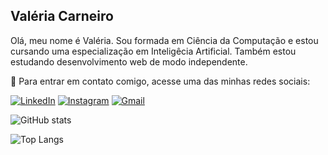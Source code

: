 ## Valéria Carneiro
Olá, meu nome é Valéria. Sou formada em Ciência da Computação e estou cursando uma especialização em Inteligêcia Artificial. Também estou estudando desenvolvimento web de modo independente.

💬 Para entrar em contato comigo, acesse uma das minhas redes sociais:

[![LinkedIn](https://img.shields.io/badge/LinkedIn-0077B5?style=for-the-badge&logo=linkedin&logoColor=white)](https://www.linkedin.com/in/valerialrc/)
[![Instagram](https://img.shields.io/badge/-Instagram-%23E4405F?style=for-the-badge&logo=instagram&logoColor=white)](https://www.instagram.com/valerialrc/)
[![Gmail](https://img.shields.io/badge/Gmail-333333?style=for-the-badge&logo=gmail&logoColor=red)](mailto:valerialribeiroc@gmail.com)


![GitHub stats](https://github-readme-stats.vercel.app/api?username=valerialrc&show_icons=true&theme=radical)

![Top Langs](https://github-readme-stats.vercel.app/api/top-langs/?username=valerialrc&size_weight=0.5&count_weight=0.5&theme=radical&layout=compact)
